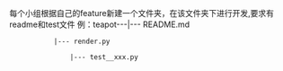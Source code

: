 每个小组根据自己的feature新建一个文件夹，在该文件夹下进行开发,要求有readme和test文件
例：teapot---|--- README.md

		       |--- render.py

	               |--- test__xxx.py
